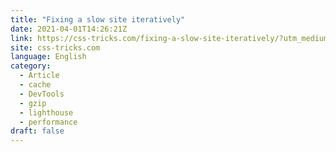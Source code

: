 ```yaml
---
title: "Fixing a slow site iteratively"
date: 2021-04-01T14:26:21Z
link: https://css-tricks.com/fixing-a-slow-site-iteratively/?utm_medium=RSS&utm_source=news.12bit.vn
site: css-tricks.com
language: English
category:
  - Article
  - cache
  - DevTools
  - gzip
  - lighthouse
  - performance
draft: false
---
```

